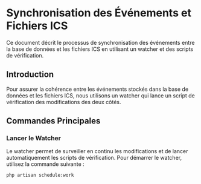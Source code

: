 # Synchronisation des Événements et Fichiers ICS

Ce document décrit le processus de synchronisation des événements entre la base de données et les fichiers ICS en utilisant un watcher et des scripts de vérification.

## Introduction

Pour assurer la cohérence entre les événements stockés dans la base de données et les fichiers ICS, nous utilisons un watcher qui lance un script de vérification des modifications des deux côtés.

## Commandes Principales

### Lancer le Watcher

Le watcher permet de surveiller en continu les modifications et de lancer automatiquement les scripts de vérification. Pour démarrer le watcher, utilisez la commande suivante :

```bash
php artisan schedule:work

